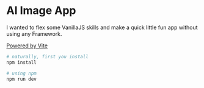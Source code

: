 # AI Image App

I wanted to flex some VanillaJS skills and make a quick little fun app without using any Framework.

[Powered by Vite](https://vitejs.dev/)

```bash
# naturally, first you install
npm install
```

```bash
# using npm
npm run dev
```
